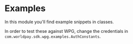 # Examples
In this module you'll find example snippets in classes.

In order to test these against WPG, change the credentials in `com.worldpay.sdk.wpg.examples.AuthConstants`.
